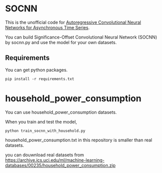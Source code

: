 # SOCNN
This is the unofficial code for [Autoregressive Convolutional Neural Networks for Asynchronous Time Series](https://arxiv.org/abs/1703.04122). 

You can build Significance-Offset Convolutional Neural Network (SOCNN) by socnn.py and use the model for your own datasets.


## Requirements
You can get python packages. 

`pip install -r requirements.txt`

# household_power_consumption
You can use household_power_consumption datasets. 

When you train and test the model,  

`python train_socnn_with_household.py`  

household_power_consumption.txt in this repository is smaller than real datasets.  

you can douwnload real datasets from <https://archive.ics.uci.edu/ml/machine-learning-databases/00235/household_power_consumption.zip>

